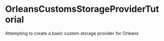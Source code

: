 # OrleansCustomsStorageProviderTutorial
Attempting to create a basic custom storage provider for Orleans
